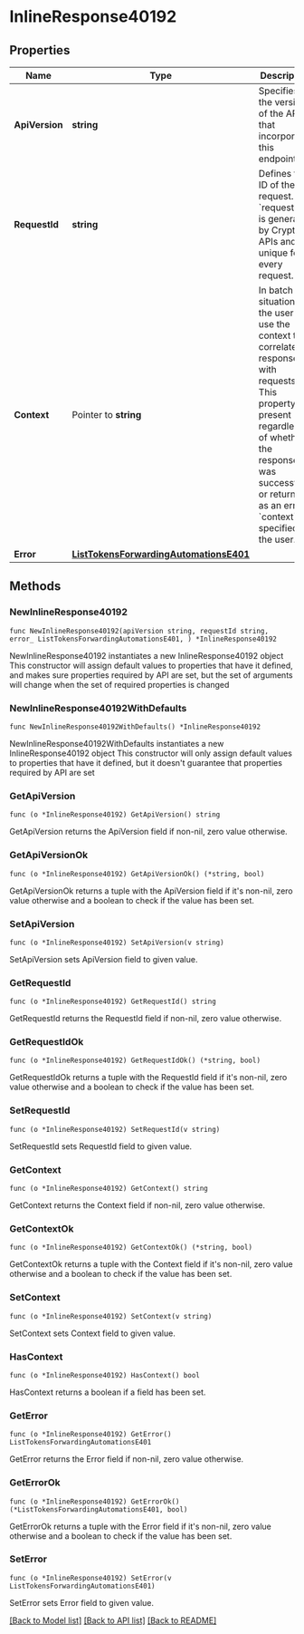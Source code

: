 # InlineResponse40192

## Properties

Name | Type | Description | Notes
------------ | ------------- | ------------- | -------------
**ApiVersion** | **string** | Specifies the version of the API that incorporates this endpoint. | 
**RequestId** | **string** | Defines the ID of the request. The &#x60;requestId&#x60; is generated by Crypto APIs and it&#39;s unique for every request. | 
**Context** | Pointer to **string** | In batch situations the user can use the context to correlate responses with requests. This property is present regardless of whether the response was successful or returned as an error. &#x60;context&#x60; is specified by the user. | [optional] 
**Error** | [**ListTokensForwardingAutomationsE401**](ListTokensForwardingAutomationsE401.md) |  | 

## Methods

### NewInlineResponse40192

`func NewInlineResponse40192(apiVersion string, requestId string, error_ ListTokensForwardingAutomationsE401, ) *InlineResponse40192`

NewInlineResponse40192 instantiates a new InlineResponse40192 object
This constructor will assign default values to properties that have it defined,
and makes sure properties required by API are set, but the set of arguments
will change when the set of required properties is changed

### NewInlineResponse40192WithDefaults

`func NewInlineResponse40192WithDefaults() *InlineResponse40192`

NewInlineResponse40192WithDefaults instantiates a new InlineResponse40192 object
This constructor will only assign default values to properties that have it defined,
but it doesn't guarantee that properties required by API are set

### GetApiVersion

`func (o *InlineResponse40192) GetApiVersion() string`

GetApiVersion returns the ApiVersion field if non-nil, zero value otherwise.

### GetApiVersionOk

`func (o *InlineResponse40192) GetApiVersionOk() (*string, bool)`

GetApiVersionOk returns a tuple with the ApiVersion field if it's non-nil, zero value otherwise
and a boolean to check if the value has been set.

### SetApiVersion

`func (o *InlineResponse40192) SetApiVersion(v string)`

SetApiVersion sets ApiVersion field to given value.


### GetRequestId

`func (o *InlineResponse40192) GetRequestId() string`

GetRequestId returns the RequestId field if non-nil, zero value otherwise.

### GetRequestIdOk

`func (o *InlineResponse40192) GetRequestIdOk() (*string, bool)`

GetRequestIdOk returns a tuple with the RequestId field if it's non-nil, zero value otherwise
and a boolean to check if the value has been set.

### SetRequestId

`func (o *InlineResponse40192) SetRequestId(v string)`

SetRequestId sets RequestId field to given value.


### GetContext

`func (o *InlineResponse40192) GetContext() string`

GetContext returns the Context field if non-nil, zero value otherwise.

### GetContextOk

`func (o *InlineResponse40192) GetContextOk() (*string, bool)`

GetContextOk returns a tuple with the Context field if it's non-nil, zero value otherwise
and a boolean to check if the value has been set.

### SetContext

`func (o *InlineResponse40192) SetContext(v string)`

SetContext sets Context field to given value.

### HasContext

`func (o *InlineResponse40192) HasContext() bool`

HasContext returns a boolean if a field has been set.

### GetError

`func (o *InlineResponse40192) GetError() ListTokensForwardingAutomationsE401`

GetError returns the Error field if non-nil, zero value otherwise.

### GetErrorOk

`func (o *InlineResponse40192) GetErrorOk() (*ListTokensForwardingAutomationsE401, bool)`

GetErrorOk returns a tuple with the Error field if it's non-nil, zero value otherwise
and a boolean to check if the value has been set.

### SetError

`func (o *InlineResponse40192) SetError(v ListTokensForwardingAutomationsE401)`

SetError sets Error field to given value.



[[Back to Model list]](../README.md#documentation-for-models) [[Back to API list]](../README.md#documentation-for-api-endpoints) [[Back to README]](../README.md)


